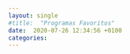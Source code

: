 ```yaml
---
layout: single
#title:  "Programas Favoritos"
date:  2020-07-26 12:34:56 +0100
categories: 
---
```





